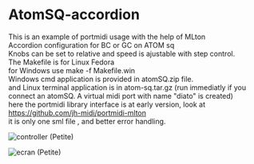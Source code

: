 # AtomSQ-accordion<br>
This is an example of portmidi usage with the help of MLton<br>
Accordion configuration for BC or GC on ATOM sq<br>
Knobs can be set to relative and speed is ajustable with step control. <br>
The Makefile is for Linux Fedora<br>
for Windows use make -f Makefile.win<br>
Windows cmd application is provided in atomSQ.zip file.<br>
and Linux terminal application is in atom-sq.tar.gz (run immediatly if you connect an atomSQ. A virtual midi port with name "diato" is created)<br>
here the portmidi library interface is at early version, look at <br>
https://github.com/jh-midi/portmidi-mlton<br>
it is only one sml file , and better error handling.

![controller (Petite)](https://github.com/user-attachments/assets/d524c26e-2b67-45ff-8418-ca77dbc1812b)


![ecran (Petite)](https://github.com/user-attachments/assets/36e2868f-0b70-48c6-ab56-1c504d5d3335)

